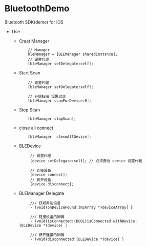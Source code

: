 # BluetoothDemo
Bluetooth SDK(demo) for iOS 

* Use

   * Creat Manager

             // Manager
             bleManager = [BLEManager sharedInstance];
             // 设置代理
             [bleManager setDelegate:self];


   * Start Scan
      
             // 设置代理
             [bleManager setDelegate:self];

             // 开始扫描 设置过滤
             [bleManager scanForDevice:0];


   * Stop Scan
   
             [bleManager stopScan];


   * close all connect

             [bleManager  closeAllDevice];


   * BLEDevice

              // 设置代理
              [device setDelegate:self]; // 必须要给 device 设置代理

              // 连接设备
              [device connect];
              // 断开设备
              [device disconnect];

   * BLEManager Delegate

              /// 获取周边设备
              - (void)onDeviceFound:(NSArray *)deviceArray{ }

              /// 链接设备的回调
              - (void)isConnected:(BOOL)isConnected withDevice:(BLEDevice *)device{ }

              /// 断开连接的回调
              - (void)disconnected:(BLEDevice *)device{ }

    
